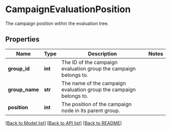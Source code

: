# CampaignEvaluationPosition

The campaign position within the evaluation tree.
## Properties
Name | Type | Description | Notes
------------ | ------------- | ------------- | -------------
**group_id** | **int** | The ID of the campaign evaluation group the campaign belongs to. | 
**group_name** | **str** | The name of the campaign evaluation group the campaign belongs to. | 
**position** | **int** | The position of the campaign node in its parent group. | 

[[Back to Model list]](../README.md#documentation-for-models) [[Back to API list]](../README.md#documentation-for-api-endpoints) [[Back to README]](../README.md)


